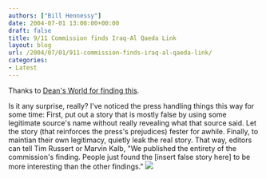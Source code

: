 ```yaml
---
authors: ["Bill Hennessy"]
date: 2004-07-01 13:00:00+00:00
draft: false
title: 9/11 Commission finds Iraq-Al Qaeda Link
layout: blog
url: /2004/07/01/911-commission-finds-iraq-al-qaeda-link/
categories:
- Latest
---
```


Thanks to [Dean's World for finding this](https://www.Deanesmay.com).    
  
Is it any surprise, really?  I've noticed the press handling things this way for some time:  First, put out a story that is mostly false by using some legitimate source's name without really revealing what that source said.  Let the story (that reinforces the press's prejudices) fester for awhile.  Finally, to maintian their own legitimacy, quietly leak the real story.  That way, editors can tell Tim Russert or Marvin Kalb, "We published the entirety of the commission's finding.  People just found the [insert false story here] to be more interesting than the other findings."  ![](https://blog.billhennessy.com/aggbug.aspx?PostID=727)

